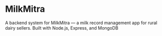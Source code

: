 # MilkMitra
A backend system for MilkMitra — a milk record management app for rural dairy sellers. Built with Node.js, Express, and MongoDB
